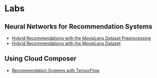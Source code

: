 # Labs

## Neural Networks for Recommendation Systems

- [Hybrid Recommendations with the MovieLens Dataset Preprocessing](./Labs/hybrid_recommendations_preproc.ipynb)
- [Hybrid Recommendations with the MovieLens Dataset](./Labs/hybrid_recommendations.ipynb)

## Using Cloud Composer

- [Recommendation Systems with TensorFlow](./Labs/endtoend.ipynb)